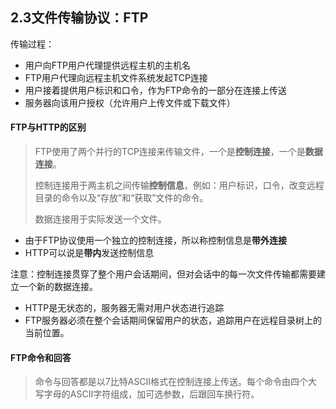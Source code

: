 ## 2.3文件传输协议：FTP

传输过程：

* 用户向FTP用户代理提供远程主机的主机名
* FTP用户代理向远程主机文件系统发起TCP连接
* 用户接着提供用户标识和口令，作为FTP命令的一部分在连接上传送
* 服务器向该用户授权（允许用户上传文件或下载文件）

#### FTP与HTTP的区别

> FTP使用了两个并行的TCP连接来传输文件，一个是**控制连接**，一个是**数据连接**。
>
> 控制连接用于两主机之间传输**控制信息**，例如：用户标识，口令，改变远程目录的命令以及“存放”和“获取”文件的命令。
>
> 数据连接用于实际发送一个文件。

* 由于FTP协议使用一个独立的控制连接，所以称控制信息是**带外连接**
* HTTP可以说是**带内**发送控制信息

注意：控制连接贯穿了整个用户会话期间，但对会话中的每一次文件传输都需要建立一个新的数据连接。

* HTTP是无状态的，服务器无需对用户状态进行追踪
* FTP服务器必须在整个会话期间保留用户的状态，追踪用户在远程目录树上的当前位置。

#### FTP命令和回答

> 命令与回答都是以7比特ASCII格式在控制连接上传送。每个命令由四个大写字母的ASCII字符组成，加可选参数，后跟回车换行符。



